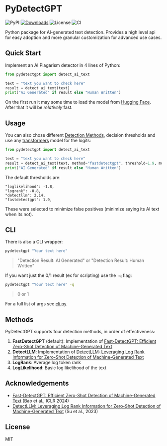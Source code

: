# PyDetectGPT
![PyPI](https://img.shields.io/pypi/v/pydetectgpt?color=blue)
[![Downloads](https://static.pepy.tech/badge/pydetectgpt)](https://pepy.tech/project/pydetectgpt)
![License](https://img.shields.io/github/license/Dylan-Harden3/pydetectgpt?style=flat-square)
![CI](https://github.com/Dylan-Harden3/pydetectgpt/actions/workflows/ci.yml/badge.svg)


Python package for AI-generated text detection. Provides a high level api for easy adoption and more granular customization for advanced use cases.

## Quick Start
Implement an AI Plagarism detector in 4 lines of Python:
```python
from pydetectgpt import detect_ai_text

text = "text you want to check here"
result = detect_ai_text(text)
print("AI Generated" if result else "Human Written")
```

On the first run it may some time to load the model from [Hugging Face](https://huggingface.co/). After that it will be *relatively* fast.

## Usage
You can also chose different [Detection Methods](#methods), decision thresholds and use any [transformers](https://huggingface.co/docs/transformers/en/index) model for the logits:
```python
from pydetectgpt import detect_ai_text

text = "text you want to check here"
result = detect_ai_text(text, method="fastdetectgpt", threshold=1.9, model="Qwen/Qwen2.5-1.5B")
print("AI Generated" if result else "Human Written")
```
The default thresholds are:
```
"loglikelihood": -1.8,
"logrank": -0.8,
"detectllm": 2.14,
"fastdetectgpt": 1.9,
```
These were selected to minimize false positives (minimize saying its AI text when its not).

## CLI

There is also a CLI wrapper:
```bash
pydetectgpt "Your text here"
```
> "Detection Result: AI Generated" or "Detection Result: Human Written"

If you want just the 0/1 result (ex for scripting) use the `-q` flag:

```bash
pydetectgpt "Your text here" -q
```
> 0 or 1

For a full list of args see [cli.py](pydetectgpt/cli.py)

## Methods

PyDetectGPT supports four detection methods, in order of effectiveness:

1. **FastDetectGPT** (default): Implementation of [Fast-DetectGPT: Efficient Zero-Shot Detection of Machine-Generated Text][1]
2. **DetectLLM**: Implementation of [DetectLLM: Leveraging Log Rank Information for Zero-Shot Detection of Machine-Generated Text][2]
3. **LogRank**: Average log token rank
4. **LogLikelihood**: Basic log likelihood of the text

[1]: https://arxiv.org/abs/2310.05130 "Fast-DetectGPT: Efficient Zero-Shot Detection of Machine-Generated Text"
[2]: https://arxiv.org/abs/2306.05540 "DetectLLM: Leveraging Log Rank Information for Zero-Shot Detection of Machine-Generated Text"

## Acknowledgements

- [Fast-DetectGPT: Efficient Zero-Shot Detection of Machine-Generated Text][1] (Bao et al., ICLR 2024)
- [DetectLLM: Leveraging Log Rank Information for Zero-Shot Detection of Machine-Generated Text][2] (Su et al., 2023)

## License

MIT
